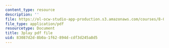 ```yaml
---
content_type: resource
description: ''
file: https://ol-ocw-studio-app-production.s3.amazonaws.com/courses/8-01sc-classical-mechanics-fall-2016/83087d2d8b0a1f62894dcdf3d245a8d5_nfawe03nvAY.pdf
file_type: application/pdf
resourcetype: Document
title: 3play pdf file
uid: 83087d2d-8b0a-1f62-894d-cdf3d245a8d5
---
```


